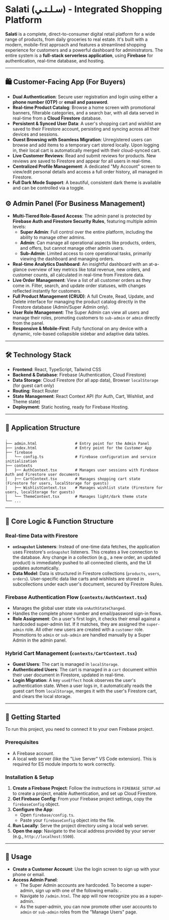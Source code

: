 # Salati (سـلـتـي) - Integrated Shopping Platform

**Salati** is a complete, direct-to-consumer digital retail platform for a wide range of products, from daily groceries to real estate. It's built with a modern, mobile-first approach and features a streamlined shopping experience for customers and a powerful dashboard for administrators. The entire system is a **full-stack serverless application**, using **Firebase** for authentication, real-time database, and hosting.

---

## 🛍️ Customer-Facing App (For Buyers)

-   **Dual Authentication**: Secure user registration and login using either a **phone number (OTP)** or **email and password**.
-   **Real-time Product Catalog**: Browse a home screen with promotional banners, filterable categories, and a search bar, with all data served in real-time from a **Cloud Firestore** database.
-   **Persistent & Synced User Data**: A user's shopping cart and wishlist are saved to their Firestore account, persisting and syncing across all their devices and sessions.
-   **Guest Browsing with Seamless Migration**: Unregistered users can browse and add items to a temporary cart stored locally. Upon logging in, their local cart is automatically merged with their cloud-synced cart.
-   **Live Customer Reviews**: Read and submit reviews for products. New reviews are saved to Firestore and appear for all users in real-time.
-   **Centralized Profile Management**: A dedicated "My Account" screen to view/edit personal details and access a full order history, all managed in Firestore.
-   **Full Dark Mode Support**: A beautiful, consistent dark theme is available and can be controlled via a toggle.

## ⚙️ Admin Panel (For Business Management)

-   **Multi-Tiered Role-Based Access**: The admin panel is protected by **Firebase Auth and Firestore Security Rules**, featuring multiple admin levels:
    -   **Super Admin**: Full control over the entire platform, including the ability to manage other admins.
    -   **Admin**: Can manage all operational aspects like products, orders, and offers, but cannot manage other admin users.
    -   **Sub-Admin**: Limited access to core operational tasks, primarily viewing the dashboard and managing orders.
-   **Real-time Analytics Dashboard**: An insightful dashboard with an at-a-glance overview of key metrics like total revenue, new orders, and customer counts, all calculated in real-time from Firestore data.
-   **Live Order Management**: View a list of all customer orders as they come in. Filter, search, and update order statuses, with changes reflected instantly for customers.
-   **Full Product Management (CRUD)**: A full Create, Read, Update, and Delete interface for managing the product catalog directly in the Firestore database (Admin/Super Admin only).
-   **User Role Management**: The Super Admin can view all users and manage their roles, promoting customers to `sub-admin` or `admin` directly from the panel.
-   **Responsive & Mobile-First**: Fully functional on any device with a dynamic, role-based collapsible sidebar and adaptive data tables.

---

## 🛠️ Technology Stack

-   **Frontend**: React, TypeScript, Tailwind CSS
-   **Backend & Database**: Firebase (Authentication, Cloud Firestore)
-   **Data Storage**: Cloud Firestore (for all app data), Browser `localStorage` (for guest cart only)
-   **Routing**: React Router
-   **State Management**: React Context API (for Auth, Cart, Wishlist, and Theme state)
-   **Deployment**: Static hosting, ready for Firebase Hosting.

---

## 📂 Application Structure

```
.
├── admin.html                 # Entry point for the Admin Panel
├── index.html                 # Entry point for the Customer App
├── firebase
│   └── config.ts              # Firebase configuration and service initialization
├── contexts
│   ├── AuthContext.tsx        # Manages user sessions with Firebase Auth and Firestore user documents
│   ├── CartContext.tsx        # Manages shopping cart state (Firestore for users, localStorage for guests)
│   ├── WishlistContext.tsx    # Manages wishlist state (Firestore for users, localStorage for guests)
│   └── ThemeContext.tsx       # Manages light/dark theme state
└── ...
```

---

## 🧠 Core Logic & Function Structure

### Real-time Data with Firestore
-   **`onSnapshot` Listeners**: Instead of one-time data fetches, the application uses Firestore's `onSnapshot` listeners. This creates a live connection to the database. Any change in a collection (e.g., a new order, an updated product) is immediately pushed to all connected clients, and the UI updates automatically.
-   **Data Model**: Data is structured in Firestore collections (`products`, `users`, `orders`). User-specific data like carts and wishlists are stored in subcollections under each user's document, secured by Firestore Rules.

### Firebase Authentication Flow (`contexts/AuthContext.tsx`)
-   Manages the global user state via `onAuthStateChanged`.
-   Handles the complete phone number and email/password sign-in flows.
-   **Role Assignment**: On a user's first login, it checks their email against a hardcoded super-admin list. If it matches, they are assigned the `super-admin` role. All other new users are created with a `customer` role. Promotions to `admin` or `sub-admin` are handled manually by a Super Admin in the admin panel.

### Hybrid Cart Management (`contexts/CartContext.tsx`)
-   **Guest Users**: The cart is managed in `localStorage`.
-   **Authenticated Users**: The cart is managed in a `cart` document within their user document in Firestore, updated in real-time.
-   **Login Migration**: A key `useEffect` hook observes the user's authentication state. When a user logs in, it automatically reads the guest cart from `localStorage`, merges it with the user's Firestore cart, and clears the local storage.

---

## 🚀 Getting Started

To run this project, you need to connect it to your own Firebase project.

### Prerequisites

-   A Firebase account.
-   A local web server (like the "Live Server" VS Code extension). This is required for ES module imports to work correctly.

### Installation & Setup

1.  **Create a Firebase Project**: Follow the instructions in `FIREBASE_SETUP.md` to create a project, enable Authentication, and set up Cloud Firestore.
2.  **Get Firebase Config**: From your Firebase project settings, copy the `firebaseConfig` object.
3.  **Configure the App**:
    -   Open `firebase/config.ts`.
    -   Paste your `firebaseConfig` object into the file.
4.  **Run Locally**: Serve the project directory using a local web server.
5.  **Open the app**: Navigate to the local address provided by your server (e.g., `http://localhost:5500`).

---

## 🔑 Usage

-   **Create a Customer Account**: Use the login screen to sign up with your phone or email.
-   **Access Admin Panel**:
    -   The Super Admin accounts are hardcoded. To become a super-admin, sign up with one of the following emails: .
    -   Navigate to `/admin.html`. The app will now recognize you as a super-admin.
    -   As the super-admin, you can now promote other user accounts to `admin` or `sub-admin` roles from the "Manage Users" page.